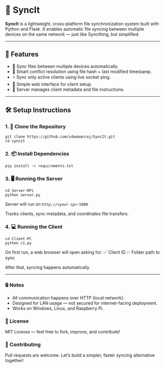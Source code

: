 # 🔄 SyncIt

**SyncIt** is a lightweight, cross-platform file synchronization system built with Python and Flask. It enables automatic file syncing between multiple devices on the same network — just like Syncthing, but simplified.

---

## 🚀 Features

- 🔁 Sync files between multiple devices automatically.
- 🧠 Smart conflict resolution using file hash + last modified timestamp.
- ⚡ Sync only active clients using live socket ping.
- 🧩 Simple web interface for client setup.
- 📡 Server manages client metadata and file instructions.

---

## 🛠️ Setup Instructions

### 1. 🔁 Clone the Repository

```
git clone https://github.com/sdeamanraj/SyncIt.git
cd syncit
```
### 2. 📦 Install Dependencies
```
pip install -r requirements.txt
```
### 3. 🖥️ Running the Server
```
cd Server-RPi
python server.py
```
Server will run on `http://<your-ip>:5000`

Tracks clients, sync metadata, and coordinates file transfers.

### 4. 💻 Running the Client
```
cd Client-PC
python c1.py
```
On first run, a web browser will open asking for:
✅ Client ID
✅ Folder path to sync

After that, syncing happens automatically.

---

### 🔒 Notes
- All communication happens over HTTP (local network).
- Designed for LAN usage — not secured for internet-facing deployment.
- Works on Windows, Linux, and Raspberry Pi.

### 📜 License
MIT License — feel free to fork, improve, and contribute!

### 🤝 Contributing
Pull requests are welcome. Let’s build a simpler, faster syncing alternative together!